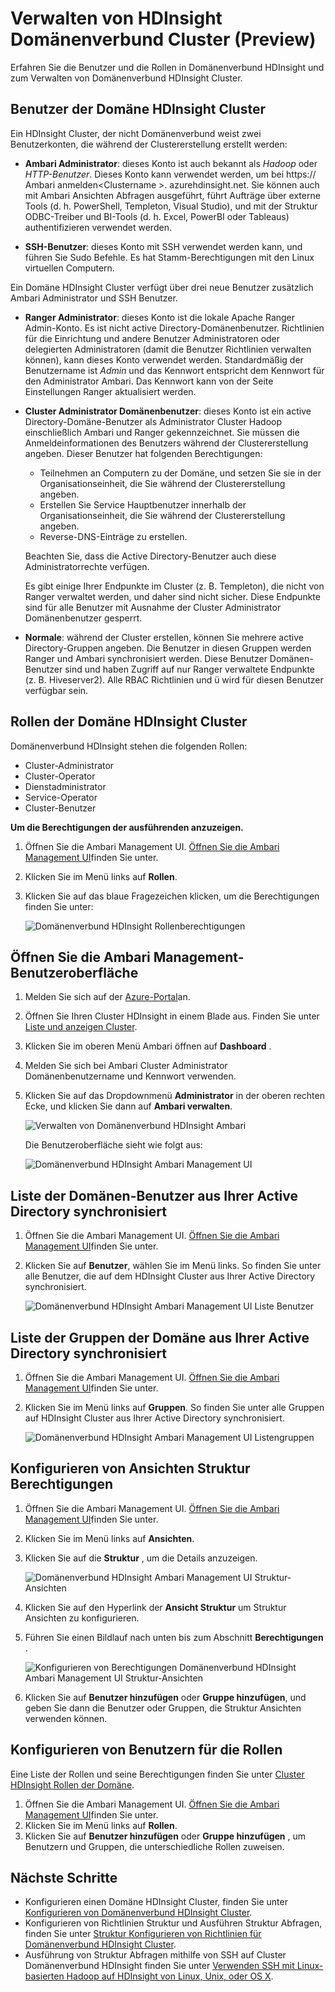 <properties
    pageTitle="Domänenverbund HDInsight Cluster verwalten | Microsoft Azure"
    description="Erfahren Sie, wie HDInsight Domänenverbund Cluster verwalten"
    services="hdinsight"
    documentationCenter=""
    authors="saurinsh"
    manager="jhubbard"
    editor="cgronlun"
    tags=""/>

<tags
    ms.service="hdinsight"
    ms.devlang="na"
    ms.topic="article"
    ms.tgt_pltfrm="na"
    ms.workload="big-data"
    ms.date="10/25/2016"
    ms.author="saurinsh"/>

# <a name="manage-domain-joined-hdinsight-clusters-preview"></a>Verwalten von HDInsight Domänenverbund Cluster (Preview)



Erfahren Sie die Benutzer und die Rollen in Domänenverbund HDInsight und zum Verwalten von Domänenverbund HDInsight Cluster.

## <a name="users-of-domain-joined-hdinsight-clusters"></a>Benutzer der Domäne HDInsight Cluster

Ein HDInsight Cluster, der nicht Domänenverbund weist zwei Benutzerkonten, die während der Clustererstellung erstellt werden:

- **Ambari Administrator**: dieses Konto ist auch bekannt als *Hadoop* oder *HTTP-Benutzer*. Dieses Konto kann verwendet werden, um bei https:// Ambari anmelden&lt;Clustername >. azurehdinsight.net. Sie können auch mit Ambari Ansichten Abfragen ausgeführt, führt Aufträge über externe Tools (d. h. PowerShell, Templeton, Visual Studio), und mit der Struktur ODBC-Treiber und BI-Tools (d. h. Excel, PowerBI oder Tableaus) authentifizieren verwendet werden.

- **SSH-Benutzer**: dieses Konto mit SSH verwendet werden kann, und führen Sie Sudo Befehle. Es hat Stamm-Berechtigungen mit den Linux virtuellen Computern.

Ein Domäne HDInsight Cluster verfügt über drei neue Benutzer zusätzlich Ambari Administrator und SSH Benutzer.

- **Ranger Administrator**: dieses Konto ist die lokale Apache Ranger Admin-Konto. Es ist nicht active Directory-Domänenbenutzer. Richtlinien für die Einrichtung und andere Benutzer Administratoren oder delegierten Administratoren (damit die Benutzer Richtlinien verwalten können), kann dieses Konto verwendet werden. Standardmäßig der Benutzername ist *Admin* und das Kennwort entspricht dem Kennwort für den Administrator Ambari. Das Kennwort kann von der Seite Einstellungen Ranger aktualisiert werden.

- **Cluster Administrator Domänenbenutzer**: dieses Konto ist ein active Directory-Domäne-Benutzer als Administrator Cluster Hadoop einschließlich Ambari und Ranger gekennzeichnet. Sie müssen die Anmeldeinformationen des Benutzers während der Clustererstellung angeben. Dieser Benutzer hat folgenden Berechtigungen:

    - Teilnehmen an Computern zu der Domäne, und setzen Sie sie in der Organisationseinheit, die Sie während der Clustererstellung angeben.
    - Erstellen Sie Service Hauptbenutzer innerhalb der Organisationseinheit, die Sie während der Clustererstellung angeben. 
    - Reverse-DNS-Einträge zu erstellen.

    Beachten Sie, dass die Active Directory-Benutzer auch diese Administratorrechte verfügen. 

    Es gibt einige Ihrer Endpunkte im Cluster (z. B. Templeton), die nicht von Ranger verwaltet werden, und daher sind nicht sicher. Diese Endpunkte sind für alle Benutzer mit Ausnahme der Cluster Administrator Domänenbenutzer gesperrt. 

- **Normale**: während der Cluster erstellen, können Sie mehrere active Directory-Gruppen angeben. Die Benutzer in diesen Gruppen werden Ranger und Ambari synchronisiert werden. Diese Benutzer Domänen-Benutzer sind und haben Zugriff auf nur Ranger verwaltete Endpunkte (z. B. Hiveserver2). Alle RBAC Richtlinien und ü wird für diesen Benutzer verfügbar sein.

## <a name="roles-of-domain-joined-hdinsight-clusters"></a>Rollen der Domäne HDInsight Cluster

Domänenverbund HDInsight stehen die folgenden Rollen:

- Cluster-Administrator
- Cluster-Operator
- Dienstadministrator
- Service-Operator
- Cluster-Benutzer

**Um die Berechtigungen der ausführenden anzuzeigen.**

1. Öffnen Sie die Ambari Management UI.  [Öffnen Sie die Ambari Management UI](#open-the-ambari-management-ui)finden Sie unter.
2. Klicken Sie im Menü links auf **Rollen**.
3. Klicken Sie auf das blaue Fragezeichen klicken, um die Berechtigungen finden Sie unter:

    ![Domänenverbund HDInsight Rollenberechtigungen](./media/hdinsight-domain-joined-manage/hdinsight-domain-joined-roles-permissions.png)

## <a name="open-the-ambari-management-ui"></a>Öffnen Sie die Ambari Management-Benutzeroberfläche

1. Melden Sie sich auf der [Azure-Portal](https://portal.azure.com)an.
2. Öffnen Sie Ihren Cluster HDInsight in einem Blade aus. Finden Sie unter [Liste und anzeigen Cluster](hdinsight-administer-use-management-portal.md#list-and-show-clusters).
3. Klicken Sie im oberen Menü Ambari öffnen auf **Dashboard** .
4. Melden Sie sich bei Ambari Cluster Administrator Domänenbenutzername und Kennwort verwenden.
5. Klicken Sie auf das Dropdownmenü **Administrator** in der oberen rechten Ecke, und klicken Sie dann auf **Ambari verwalten**.

    ![Verwalten von Domänenverbund HDInsight Ambari](./media/hdinsight-domain-joined-manage/hdinsight-domain-joined-manage-ambari.png)

    Die Benutzeroberfläche sieht wie folgt aus:

    ![Domänenverbund HDInsight Ambari Management UI](./media/hdinsight-domain-joined-manage/hdinsight-domain-joined-ambari-management-ui.png)

## <a name="list-the-domain-users-synchronized-from-your-active-directory"></a>Liste der Domänen-Benutzer aus Ihrer Active Directory synchronisiert

1. Öffnen Sie die Ambari Management UI.  [Öffnen Sie die Ambari Management UI](#open-the-ambari-management-ui)finden Sie unter.
2. Klicken Sie auf **Benutzer**, wählen Sie im Menü links. So finden Sie unter alle Benutzer, die auf dem HDInsight Cluster aus Ihrer Active Directory synchronisiert.

    ![Domänenverbund HDInsight Ambari Management UI Liste Benutzer](./media/hdinsight-domain-joined-manage/hdinsight-domain-joined-ambari-management-ui-users.png)

## <a name="list-the-domain-groups-synchronized-from-your-active-directory"></a>Liste der Gruppen der Domäne aus Ihrer Active Directory synchronisiert

1. Öffnen Sie die Ambari Management UI.  [Öffnen Sie die Ambari Management UI](#open-the-ambari-management-ui)finden Sie unter.
2. Klicken Sie im Menü links auf **Gruppen**. So finden Sie unter alle Gruppen auf HDInsight Cluster aus Ihrer Active Directory synchronisiert.

    ![Domänenverbund HDInsight Ambari Management UI Listengruppen](./media/hdinsight-domain-joined-manage/hdinsight-domain-joined-ambari-management-ui-groups.png)


## <a name="configure-hive-views-permissions"></a>Konfigurieren von Ansichten Struktur Berechtigungen

1. Öffnen Sie die Ambari Management UI.  [Öffnen Sie die Ambari Management UI](#open-the-ambari-management-ui)finden Sie unter.
2. Klicken Sie im Menü links auf **Ansichten**.
3. Klicken Sie auf die **Struktur** , um die Details anzuzeigen.

    ![Domänenverbund HDInsight Ambari Management UI Struktur-Ansichten](./media/hdinsight-domain-joined-manage/hdinsight-domain-joined-ambari-management-ui-hive-views.png)

4. Klicken Sie auf den Hyperlink der **Ansicht Struktur** um Struktur Ansichten zu konfigurieren.
5. Führen Sie einen Bildlauf nach unten bis zum Abschnitt **Berechtigungen** .

    ![Konfigurieren von Berechtigungen Domänenverbund HDInsight Ambari Management UI Struktur-Ansichten](./media/hdinsight-domain-joined-manage/hdinsight-domain-joined-ambari-management-ui-hive-views-permissions.png)

6. Klicken Sie auf **Benutzer hinzufügen** oder **Gruppe hinzufügen**, und geben Sie dann die Benutzer oder Gruppen, die Struktur Ansichten verwenden können. 

## <a name="configure-users-for-the-roles"></a>Konfigurieren von Benutzern für die Rollen

 Eine Liste der Rollen und seine Berechtigungen finden Sie unter [Cluster HDInsight Rollen der Domäne](#roles-of-domain---joined-hdinsight-clusters).

1. Öffnen Sie die Ambari Management UI.  [Öffnen Sie die Ambari Management UI](#open-the-ambari-management-ui)finden Sie unter.
2. Klicken Sie im Menü links auf **Rollen**.
3. Klicken Sie auf **Benutzer hinzufügen** oder **Gruppe hinzufügen** , um Benutzern und Gruppen, die unterschiedliche Rollen zuweisen.
 
## <a name="next-steps"></a>Nächste Schritte

- Konfigurieren einen Domäne HDInsight Cluster, finden Sie unter [Konfigurieren von Domänenverbund HDInsight Cluster](hdinsight-domain-joined-configure.md).
- Konfigurieren von Richtlinien Struktur und Ausführen Struktur Abfragen, finden Sie unter [Struktur Konfigurieren von Richtlinien für Domänenverbund HDInsight Cluster](hdinsight-domain-joined-run-hive.md).
- Ausführung von Struktur Abfragen mithilfe von SSH auf Cluster Domänenverbund HDInsight finden Sie unter [Verwenden SSH mit Linux-basierten Hadoop auf HDInsight von Linux, Unix, oder OS X](hdinsight-hadoop-linux-use-ssh-unix.md#connect-to-a-domain-joined-hdinsight-cluster).
